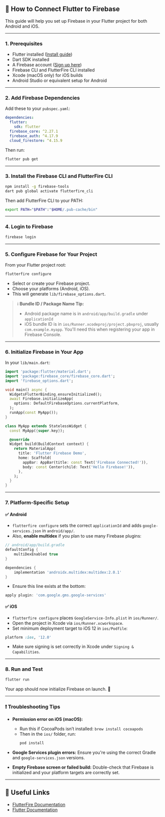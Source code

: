 ## 🚀 How to Connect Flutter to Firebase

This guide will help you set up Firebase in your Flutter project for both Android and iOS.

---

### 1. Prerequisites

- Flutter installed ([Install guide](https://docs.flutter.dev/get-started/install))
- Dart SDK installed
- A Firebase account ([Sign up here](https://firebase.google.com/))
- Firebase CLI and FlutterFire CLI installed
- Xcode (macOS only) for iOS builds
- Android Studio or equivalent setup for Android

---

### 2. Add Firebase Dependencies

Add these to your `pubspec.yaml`:

```yaml
dependencies:
  flutter:
    sdk: flutter
  firebase_core: ^2.27.1
  firebase_auth: ^4.17.9
  cloud_firestore: ^4.15.9
```

Then run:

```sh
flutter pub get
```

---

### 3. Install the Firebase CLI and FlutterFire CLI

```sh
npm install -g firebase-tools
dart pub global activate flutterfire_cli
```

Then add FlutterFire CLI to your PATH:

```sh
export PATH="$PATH":"$HOME/.pub-cache/bin"
```

---

### 4. Login to Firebase

```sh
firebase login
```

---

### 5. Configure Firebase for Your Project

From your Flutter project root:

```sh
flutterfire configure
```

- Select or create your Firebase project.
- Choose your platforms (Android, iOS).
- This will generate `lib/firebase_options.dart`.

> ℹ️ **Bundle ID / Package Name Tip:**
> - Android package name is in `android/app/build.gradle` under `applicationId`
> - iOS bundle ID is in `ios/Runner.xcodeproj/project.pbxproj`, usually `com.example.myapp`. You'll need this when registering your app in Firebase Console.

---

### 6. Initialize Firebase in Your App

In your `lib/main.dart`:

```dart
import 'package:flutter/material.dart';
import 'package:firebase_core/firebase_core.dart';
import 'firebase_options.dart';

void main() async {
  WidgetsFlutterBinding.ensureInitialized();
  await Firebase.initializeApp(
    options: DefaultFirebaseOptions.currentPlatform,
  );
  runApp(const MyApp());
}

class MyApp extends StatelessWidget {
  const MyApp({super.key});

  @override
  Widget build(BuildContext context) {
    return MaterialApp(
      title: 'Flutter Firebase Demo',
      home: Scaffold(
        appBar: AppBar(title: const Text('Firebase Connected!')),
        body: const Center(child: Text('Hello Firebase!')),
      ),
    );
  }
}
```

---

### 7. Platform-Specific Setup

#### ✅ Android

- `flutterfire configure` sets the correct `applicationId` and adds `google-services.json` in `android/app/`.
- Also, **enable multidex** if you plan to use many Firebase plugins:

```gradle
// android/app/build.gradle
defaultConfig {
    multiDexEnabled true
}

dependencies {
    implementation 'androidx.multidex:multidex:2.0.1'
}
```

- Ensure this line exists at the bottom:
```gradle
apply plugin: 'com.google.gms.google-services'
```

#### ✅ iOS

- `flutterfire configure` places `GoogleService-Info.plist` in `ios/Runner/`.
- Open the project in Xcode via `ios/Runner.xcworkspace`.
- Set minimum deployment target to iOS 12 in `ios/Podfile`:

```ruby
platform :ios, '12.0'
```

- Make sure signing is set correctly in Xcode under `Signing & Capabilities`.

---

### 8. Run and Test

```sh
flutter run
```

Your app should now initialize Firebase on launch. 🎉

---

### ❗ Troubleshooting Tips

- **Permission error on iOS (macOS):**
  - Run this if CocoaPods isn’t installed: `brew install cocoapods`
  - Then in the `ios/` folder, run:
    ```sh
    pod install
    ```

- **Google Services plugin errors:** Ensure you're using the correct Gradle and `google-services.json` versions.

- **Empty Firebase screen or failed build:** Double-check that Firebase is initialized and your platform targets are correctly set.

---

## 🔗 Useful Links

- [FlutterFire Documentation](https://firebase.flutter.dev/docs/overview)
- [Flutter Documentation](https://docs.flutter.dev/)
